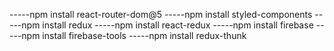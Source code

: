 <!-- Dependencies You Need -->

-----npm install react-router-dom@5
-----npm install styled-components
-----npm install redux
-----npm install react-redux
-----npm install firebase
-----npm install firebase-tools
-----npm install redux-thunk
